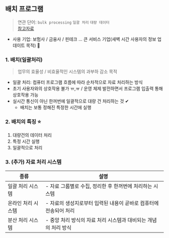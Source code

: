 ## 배치 프로그램
> 연관 단어: `bulk processing` `일괄 처리` `대량 데이터` <br>
> [참고자료](https://limkydev.tistory.com/140)
- 사용 기업: 보험사 / 금융사 / 핀테크 ... 큰 서비스 기업(새벽 시간 사용자의 정보 업데이트 목적) 📌
### 1. 배치(일괄처리)
> 업무의 효율성 / 비효율적인 시스템의 과부하 감소 목적
- 일괄 처리: 컴퓨터 프로그램 흐름에 따라 순차적으로 자료 처리하는 방식
- 초기 사용자와의 상호작용 불가 ㅠ,ㅠ / 운영 체제 발전하면서 프로그램 입출력 통해 상호작용 가능
- 실시간 통신이 아닌 한꺼번에 일괄적으로 대량 건 처리하는 것 ✔
  - 배치는 보통 정해진 특정한 시간에 실행

### 2. 배치의 특징 ⭐
1. 대량건의 데이터 처리
2. 특정 시간 실행
3. 일괄적으로 처리

### 3. (추가) 자료 처리 시스템
|종류|설명|
|----|-----|
|일괄 처리 시스템|- 자료 그룹별로 수집, 정리한 후 한꺼번에 처리하는 시스템|
|온라인 처리 시스템|- 자료의 생성지로부터 입력된 내용이 곧바로 컴퓨터에 전송되어 처리|
|분산 처리 시스템|- 중앙 처리 방식의 자료 처리 시스템과 대비되는 개념의 처리 방식|
